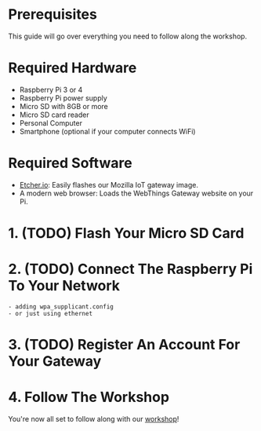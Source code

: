 # Prerequisites

This guide will go over everything you need to follow along the workshop.

# Required Hardware

- Raspberry Pi 3 or 4
- Raspberry Pi power supply
- Micro SD with 8GB or more
- Micro SD card reader
- Personal Computer
- Smartphone (optional if your computer connects WiFi)

# Required Software

- [Etcher.io](https://www.balena.io/etcher/): Easily flashes our Mozilla IoT gateway image.
- A modern web browser: Loads the WebThings Gateway website on your Pi.

# 1. (TODO) Flash Your Micro SD Card

# 2. (TODO) Connect The Raspberry Pi To Your Network

    - adding wpa_supplicant.config
    - or just using ethernet

# 3. (TODO) Register An Account For Your Gateway

# 4. Follow The Workshop

You're now all set to follow along with our [workshop](./Workshop.md)!
